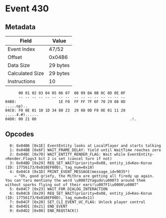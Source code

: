 # Event 430

## Metadata

| Field           | Value    |
|-----------------|----------|
| Event Index     | 47/52    |
| Offset          | 0x04B6   |
| Data Size       | 29 bytes |
| Calculated Size | 29 bytes |
| Instructions    | 10       |

```
      00 01 02 03 04 05 06 07  08 09 0A 0B 0C 0D 0E 0F
      -- -- -- -- -- -- -- --  -- -- -- -- -- -- -- --
04B0:                   1E F0  FF FF 7F 6F 70 29 08 0D        .....op)..
04C0: F0 0E 01 10 1D 34 80 23  29 08 0D F0 0E 01 11 20  .....4.#)...... 
04D0: 00 21 00                                          .!.             
```

## Opcodes

```
  0: 0x04B6 [0x1E] EventEntity looks at LocalPlayer and starts talking
  1: 0x04BB [0x6F] WAIT_FRAME_DELAY: Yield until WaitTime reaches zero
  2: 0x04BC [0x70] WAIT_ENTITY_RENDER_FLAG: Wait while EventEntity->Render.Flags3 bit 2 is set (cancel turn if not)
  3: 0x04BD [0x29] REQ_SET_WAIT(priority=0x08, entity_id=Keo-Koruo (ID: 17756173/0x010EF00D), tag_num=0x10)
  4: 0x04C4 [0x1D] PRINT_EVENT_MESSAGE(message_id=9035*)
    → "Oh, good griefy, the Mithra are getting all firedy up again. You can'taru mentiony the word \u00072Yagudo\u00073 around them without sparks flying out of their ears!\u007F1\u0000\u0007"
  5: 0x04C7 [0x23] WAIT_FOR_DIALOG_INTERACTION
  6: 0x04C8 [0x29] REQ_SET_WAIT(priority=0x08, entity_id=Keo-Koruo (ID: 17756173/0x010EF00D), tag_num=0x11)
  7: 0x04CF [0x20] SET_CLI_EVENT_UC_FLAG: Unlock player control
  8: 0x04D1 [0x21] END_EVENT
  9: 0x04D2 [0x00] END_REQSTACK()
```
